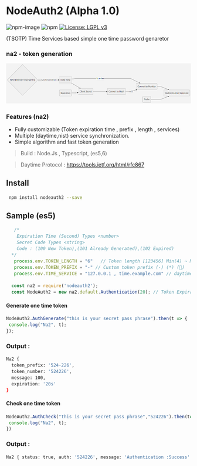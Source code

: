 # NodeAuth2 (Alpha 1.0)
![npm-image]
![npm](https://img.shields.io/npm/dt/nodeauth2)
[![License: LGPL v3](https://img.shields.io/badge/License-LGPL%20v3-blue.svg)](https://www.gnu.org/licenses/lgpl-3.0)

 (TSOTP) Time Services based simple one time password genaretor 
 
### na2 - token generation
![nodeAuth2](https://github.com/Nodeclient/NodeAuth2/raw/master/docs/images/flow.png)


### Features (na2)
* Fully customizable (Token expiration time , prefix , length , services)
* Multiple (daytime,nist) service synchronization.
* Simple algorithm and fast token generation 

 > Build            : Node.Js , Typescript, (es5,6)

 > Daytime Protocol : https://tools.ietf.org/html/rfc867

 
## Install 
```bash
 npm install nodeauth2 --save
```
## Sample (es5) 
```js
   /* 
    Expiration Time (Second) Types <number>
    Secret Code Types <string> 
    Code : (100 New Token),(101 Already Generated),(102 Expired)
  */
   process.env.TOKEN_LENGTH = "6"   // Token length [123456] Min(4) ~ Max(32)
   process.env.TOKEN_PREFIX = "-" // Custom token prefix (-) (*) (🔑)
   process.env.TIME_SERVICE = "127.0.0.1 , time.example.com" // daytime services -> https://tf.nist.gov/tf-cgi/servers.cgi

  const na2 = require('nodeauth2');
  const NodeAuth2 = new na2.default.Authentication(20); // Token Expiration Time 20 sec
```

#### Generate one time token
```js
NodeAuth2.AuthGenerate("this is your secret pass phrase").then(t => {
 console.log("Na2", t);
}); 
```
### Output :
```bash
Na2 {
  token_prefix: '524-226',
  token_number: '524226',
  message: 100,
  expiration: '20s'
}
```

#### Check one time token 
```js
NodeAuth2.AuthCheck("this is your secret pass phrase","524226").then(t=>{
 console.log("Na2", t);
}) 
``` 
### Output :
```bash
Na2 { status: true, auth: '524226', message: 'Authentication :Success' }
```

   [npm-image]: https://img.shields.io/npm/v/nodeauth2.svg?style=flat 
   [npm-url]: https://npmjs.org/package/nodeauth2 
